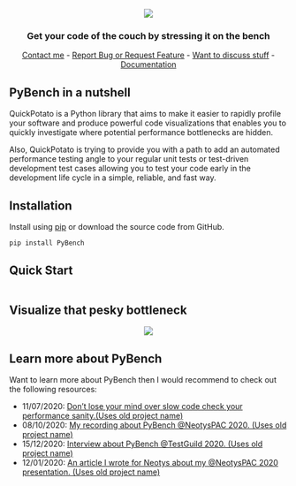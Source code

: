 <!-- LOGO -->
<p align="center">
  <img src="https://github.com/JoeyHendricks/QuickPotato/blob/master/media/banner-wide-with-text.jpg"/>
</p>

<!-- TAG LINE -->
<h3 align="center">Get your code of the couch by stressing it on the bench</h3>
<p align="center">
    <a href="https://www.linkedin.com/in/joey-hendricks/">Contact me</a> -
    <a href="https://github.com/JoeyHendricks/QuickPotato/issues">Report Bug or Request Feature</a> -
    <a href="https://github.com/JoeyHendricks/QuickPotato/discussions">Want to discuss stuff</a> -
    <a href="https://github.com/JoeyHendricks/QuickPotato/wiki">Documentation</a>
</p>

<!-- CONTENT -->
## PyBench in a nutshell

QuickPotato is a Python library that aims to make it easier to rapidly profile your software and produce powerful 
code visualizations that enables you to quickly investigate where potential performance bottlenecks are hidden.

Also, QuickPotato is trying to provide you with a path to add an automated performance testing angle to 
your regular unit tests or test-driven development test cases allowing you to test your code early in the 
development life cycle in a simple, reliable, and fast way.

## Installation

Install using [pip](https://pip.pypa.io/en/stable/) or download the source code from GitHub.
```bash
pip install PyBench
```

## Quick Start

```
```

## Visualize that pesky bottleneck

<!-- LOGO -->
<p align="center">
  <img src="https://github.com/JoeyHendricks/QuickPotato/blob/master/media/gifs/code_visualzation_animation.gif?raw=true"/>
</p>


## Learn more about PyBench

Want to learn more about PyBench then I would recommend to check out the following resources:

- 11/07/2020: [Don’t lose your mind over slow code check your performance sanity.(Uses old project name)](https://www.linkedin.com/pulse/dont-lose-your-mind-over-slow-code-check-performance-sanity-joey/) 
- 08/10/2020: [My recording about PyBench @NeotysPAC 2020. (Uses old project name)](https://www.youtube.com/watch?v=AWlhalEywEw) 
- 15/12/2020: [Interview about PyBench @TestGuild 2020. (Uses old project name)](https://testguild.com/podcast/performance/p56-joey/)
- 12/01/2020: [An article I wrote for Neotys about my @NeotysPAC 2020 presentation. (Uses old project name)](https://www.neotys.com/blog/neotyspac-performance-testing-unit-level-joey-hendricks/)
